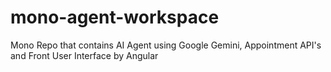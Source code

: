 # mono-agent-workspace
Mono Repo that contains AI Agent using Google Gemini, Appointment API's and Front User Interface by Angular 
